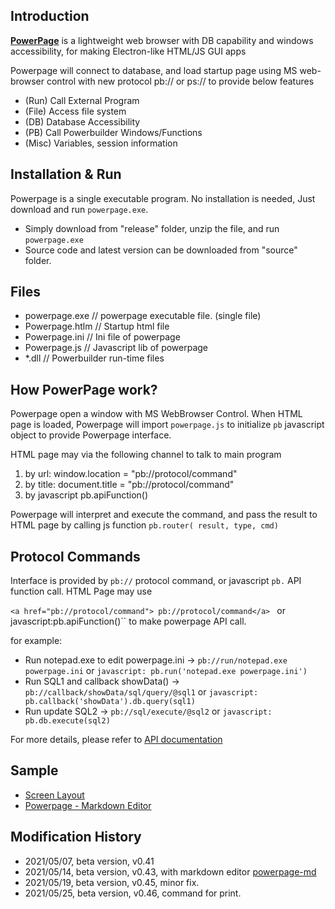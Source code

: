 ## Introduction

[**PowerPage**](https://github.com/casualwriter/powerpage) is a lightweight web browser with DB capability 
and windows accessibility, for making Electron-like HTML/JS GUI apps

Powerpage will connect to database, and load startup page using MS web-browser control with new protocol pb:// or ps:// to provide below features
 
* (Run) Call External Program 
* (File) Access file system 
* (DB) Database Accessibility
* (PB) Call Powerbuilder Windows/Functions 
* (Misc) Variables, session information 

## Installation & Run

Powerpage is a single executable program. No installation is needed, Just download and run ``powerpage.exe``.

* Simply download from "release" folder, unzip the file, and run ``powerpage.exe``
* Source code and latest version can be downloaded from "source" folder. 


## Files

  * powerpage.exe  // powerpage executable file. (single file)
  * Powerpage.htlm // Startup html file
  * Powerpage.ini  // Ini file of powerpage
  * Powerpage.js   // Javascript lib of powerpage
  * *.dll          // Powerbuilder run-time files


## How PowerPage work?

Powerpage open a window with MS WebBrowser Control. When HTML page is loaded, Powerpage will import ``powerpage.js`` to initialize ``pb`` javascript object to provide Powerpage interface.

HTML page may via the following channel to talk to main program

1. by url: window.location = "pb://protocol/command"
2. by title: document.title = "pb://protocol/command"
3. by javascript pb.apiFunction()

Powerpage will interpret and execute the command, and pass the result to HTML page by calling js function ``pb.router( result, type, cmd)``

## Protocol Commands

Interface is provided by ``pb://`` protocol command, or javascript ``pb.`` API function call.  HTML Page may use 

``<a href="pb://protocol/command"> pb://protocol/command</a> `` or javascript:pb.apiFunction()`` to make powerpage API call.

for example:

* Run notepad.exe to edit powerpage.ini -> ``pb://run/notepad.exe powerpage.ini`` or ``javascript: pb.run('notepad.exe powerpage.ini')``
* Run SQL1 and callback showData() -> ``pb://callback/showData/sql/query/@sql1`` or ``javascript: pb.callback('showData').db.query(sql1)`` 
* Run update SQL2 -> ``pb://sql/execute/@sql2`` or  ``javascript: pb.db.execute(sql2)`` 

For more details, please refer to [API documentation](interface.md)


## Sample

* [Screen Layout](powerpage.jpg)
* [Powerpage - Markdown Editor](https://github.com/casualwriter/powerpage-md)


## Modification History

* 2021/05/07, beta version, v0.41 
* 2021/05/14, beta version, v0.43, with markdown editor [powerpage-md](https://github.com/casualwriter/powerpage-md)
* 2021/05/19, beta version, v0.45, minor fix.
* 2021/05/25, beta version, v0.46, command for print. 

